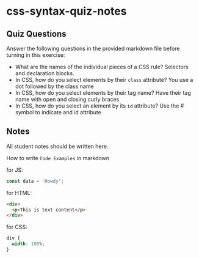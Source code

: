 # css-syntax-quiz-notes

## Quiz Questions

Answer the following questions in the provided markdown file before turning in this exercise:

- What are the names of the individual pieces of a CSS rule?
  Selectors and declaration blocks.
- In CSS, how do you select elements by their `class` attribute?
  You use a dot followed by the class name
- In CSS, how do you select elements by their tag name?
  Have their tag name with open and closing curly braces
- In CSS, how do you select an element by its `id` attribute?
  Use the # symbol to indicate and id attribute

## Notes

All student notes should be written here.

How to write `Code Examples` in markdown

for JS:

```javascript
const data = 'Howdy';
```

for HTML:

```html
<div>
  <p>This is text content</p>
</div>
```

for CSS:

```css
div {
  width: 100%;
}
```
